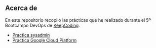 ## Acerca de

En este repositorio recopilo las prácticas que he realizado durante el 5º Bootcampo DevOps de [KeepCoding](https://keepcoding.io/).

* [Practica sysadmin](sysadmin/README.md)
* [Practica Google Cloud Platform](gcp/README.md)